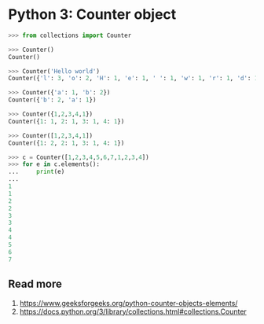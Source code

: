 # Python 3: Counter object

```python
>>> from collections import Counter

>>> Counter()
Counter()

>>> Counter('Hello world')
Counter({'l': 3, 'o': 2, 'H': 1, 'e': 1, ' ': 1, 'w': 1, 'r': 1, 'd': 1})

>>> Counter({'a': 1, 'b': 2})
Counter({'b': 2, 'a': 1})

>>> Counter({1,2,3,4,1})
Counter({1: 1, 2: 1, 3: 1, 4: 1})

>>> Counter([1,2,3,4,1])
Counter({1: 2, 2: 1, 3: 1, 4: 1})

>>> c = Counter([1,2,3,4,5,6,7,1,2,3,4])
>>> for e in c.elements():
...     print(e)
...
1
1
2
2
3
3
4
4
5
6
7
```

## Read more

1. https://www.geeksforgeeks.org/python-counter-objects-elements/
2. https://docs.python.org/3/library/collections.html#collections.Counter